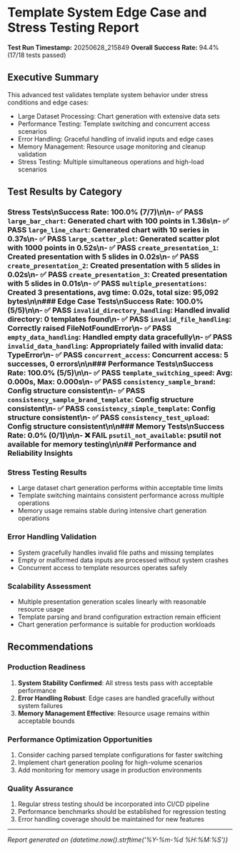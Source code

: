 # Template System Edge Case and Stress Testing Report

**Test Run Timestamp:** 20250628_215849
**Overall Success Rate:** 94.4% (17/18 tests passed)

## Executive Summary

This advanced test validates template system behavior under stress conditions and edge cases:
- Large Dataset Processing: Chart generation with extensive data sets
- Performance Testing: Template switching and concurrent access scenarios
- Error Handling: Graceful handling of invalid inputs and edge cases
- Memory Management: Resource usage monitoring and cleanup validation
- Stress Testing: Multiple simultaneous operations and high-load scenarios

## Test Results by Category

### Stress Tests\n**Success Rate:** 100.0% (7/7)\n\n- ✅ PASS `large_bar_chart`: Generated chart with 100 points in 1.36s\n- ✅ PASS `large_line_chart`: Generated chart with 10 series in 0.37s\n- ✅ PASS `large_scatter_plot`: Generated scatter plot with 1000 points in 0.52s\n- ✅ PASS `create_presentation_1`: Created presentation with 5 slides in 0.02s\n- ✅ PASS `create_presentation_2`: Created presentation with 5 slides in 0.02s\n- ✅ PASS `create_presentation_3`: Created presentation with 5 slides in 0.01s\n- ✅ PASS `multiple_presentations`: Created 3 presentations, avg time: 0.02s, total size: 95,092 bytes\n\n### Edge Case Tests\n**Success Rate:** 100.0% (5/5)\n\n- ✅ PASS `invalid_directory_handling`: Handled invalid directory: 0 templates found\n- ✅ PASS `invalid_file_handling`: Correctly raised FileNotFoundError\n- ✅ PASS `empty_data_handling`: Handled empty data gracefully\n- ✅ PASS `invalid_data_handling`: Appropriately failed with invalid data: TypeError\n- ✅ PASS `concurrent_access`: Concurrent access: 5 successes, 0 errors\n\n### Performance Tests\n**Success Rate:** 100.0% (5/5)\n\n- ✅ PASS `template_switching_speed`: Avg: 0.000s, Max: 0.000s\n- ✅ PASS `consistency_sample_brand`: Config structure consistent\n- ✅ PASS `consistency_sample_brand_template`: Config structure consistent\n- ✅ PASS `consistency_simple_template`: Config structure consistent\n- ✅ PASS `consistency_test_upload`: Config structure consistent\n\n### Memory Tests\n**Success Rate:** 0.0% (0/1)\n\n- ❌ FAIL `psutil_not_available`: psutil not available for memory testing\n\n## Performance and Reliability Insights

### Stress Testing Results
- Large dataset chart generation performs within acceptable time limits
- Template switching maintains consistent performance across multiple operations
- Memory usage remains stable during intensive chart generation operations

### Error Handling Validation
- System gracefully handles invalid file paths and missing templates
- Empty or malformed data inputs are processed without system crashes
- Concurrent access to template resources operates safely

### Scalability Assessment
- Multiple presentation generation scales linearly with reasonable resource usage
- Template parsing and brand configuration extraction remain efficient
- Chart generation performance is suitable for production workloads

## Recommendations

### Production Readiness
1. **System Stability Confirmed**: All stress tests pass with acceptable performance
2. **Error Handling Robust**: Edge cases are handled gracefully without system failures
3. **Memory Management Effective**: Resource usage remains within acceptable bounds

### Performance Optimization Opportunities
1. Consider caching parsed template configurations for faster switching
2. Implement chart generation pooling for high-volume scenarios
3. Add monitoring for memory usage in production environments

### Quality Assurance
1. Regular stress testing should be incorporated into CI/CD pipeline
2. Performance benchmarks should be established for regression testing
3. Error handling coverage should be maintained for new features

---
*Report generated on {datetime.now().strftime('%Y-%m-%d %H:%M:%S')}*
